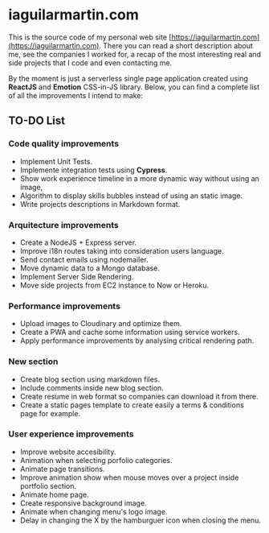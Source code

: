 # iaguilarmartin.com

This is the source code of my personal web site
[https://iaguilarmartin.com](https://iaguilarmartin.com). There you can read a
short description about me, see the companies I worked for, a recap of the most
interesting real and side projects that I code and even contacting me.

By the moment is just a serverless single page application created using
**ReactJS** and **Emotion** CSS-in-JS library. Below, you can find a complete
list of all the improvements I intend to make:

## TO-DO List

### Code quality improvements

- Implement Unit Tests.
- Implemente integration tests using **Cypress**.
- Show work experience timeline in a more dynamic way without using an image,
- Algorithm to display skills bubbles instead of using an static image.
- Write projects descriptions in Markdown format.

### Arquitecture improvements

- Create a NodeJS + Express server.
- Improve i18n routes taking into consideration users language.
- Send contact emails using nodemailer.
- Move dynamic data to a Mongo database.
- Implement Server Side Rendering.
- Move side projects from EC2 instance to Now or Heroku.

### Performance improvements

- Upload images to Cloudinary and optimize them.
- Create a PWA and cache some information using service workers.
- Apply performance improvements by analysing critical rendering path.

### New section

- Create blog section using markdown files.
- Include comments inside new blog section.
- Create resume in web format so companies can download it from there.
- Create a static pages template to create easily a terms & conditions page for
  example.

### User experience improvements

- Improve website accesibility.
- Animation when selecting porfolio categories.
- Animate page transitions.
- Improve animation show when mouse moves over a project inside portfolio
  section.
- Animate home page.
- Create responsive background image.
- Animate when changing menu's logo image.
- Delay in changing the X by the hamburguer icon when closing the menu.
